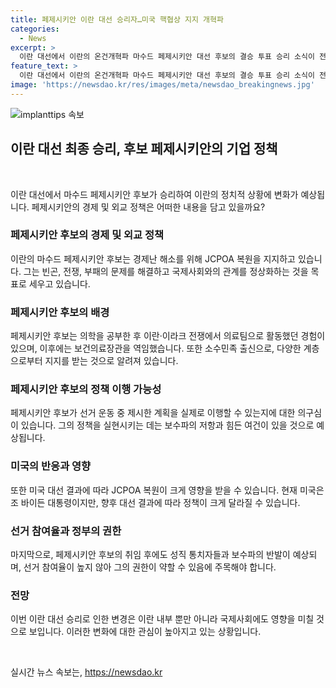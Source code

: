 ```yaml
---
title: 페제시키안 이란 대선 승리자…미국 핵협상 지지 개혁파
categories:
  - News
excerpt: >
  이란 대선에서 이란의 온건개혁파 마수드 페제시키안 대선 후보의 결승 투표 승리 소식이 전해졌다. 그는 미국과의 핵 협상을 지지하며 사회경제적 개혁을 약속했으나 보수 파벌의 반발이 우려된다. 소수민족 출신으로부터 지지를 받으며, JCPOA 복원을 통해 경제난 해소와 사회문제 개선을 약속했다. 하지만 그의 개혁 추진 가능성에는 미지수가 많이 존재하며, 미국 대선 결과에 따라 JCPOA 복원의 불확실성도 존재한다. (단어 수: 112)
feature_text: >
  이란 대선에서 이란의 온건개혁파 마수드 페제시키안 대선 후보의 결승 투표 승리 소식이 전해졌다. 그는 미국과의 핵 협상을 지지하며 사회경제적 개혁을 약속했으나 보수 파벌의 반발이 우려된다. 소수민족 출신으로부터 지지를 받으며, JCPOA 복원을 통해 경제난 해소와 사회문제 개선을 약속했다. 하지만 그의 개혁 추진 가능성에는 미지수가 많이 존재하며, 미국 대선 결과에 따라 JCPOA 복원의 불확실성도 존재한다. (단어 수: 112)
image: 'https://newsdao.kr/res/images/meta/newsdao_breakingnews.jpg'
---
```


<p><img src="https://newsdao.kr/res/images/meta/newsdao_breakingnews.jpg" alt="implanttips 속보" /></p>

<h2 data-ke-size="size26">이란 대선 최종 승리, 후보 페제시키안의 기업 정책</h2>

<p data-ke-size="size16">&nbsp;</p>

<p>이란 대선에서 마수드 페제시키안 후보가 승리하여 이란의 정치적 상황에 변화가 예상됩니다. 페제시키안의 경제 및 외교 정책은 어떠한 내용을 담고 있을까요?</p>

<h3 data-ke-size="size24">페제시키안 후보의 경제 및 외교 정책</h3>

<p>이란의 마수드 페제시키안 후보는 경제난 해소를 위해 JCPOA 복원을 지지하고 있습니다. 그는 빈곤, 전쟁, 부패의 문제를 해결하고 국제사회와의 관계를 정상화하는 것을 목표로 세우고 있습니다.</p>

<h3 data-ke-size="size24">페제시키안 후보의 배경</h3>

<p>페제시키안 후보는 의학을 공부한 후 이란·이라크 전쟁에서 의료팀으로 활동했던 경험이 있으며, 이후에는 보건의료장관을 역임했습니다. 또한 소수민족 출신으로, 다양한 계층으로부터 지지를 받는 것으로 알려져 있습니다.</p>

<h3 data-ke-size="size24">페제시키안 후보의 정책 이행 가능성</h3>

<p>페제시키안 후보가 선거 운동 중 제시한 계획을 실제로 이행할 수 있는지에 대한 의구심이 있습니다. 그의 정책을 실현시키는 데는 보수파의 저항과 힘든 여건이 있을 것으로 예상됩니다.</p>

<h3 data-ke-size="size24">미국의 반응과 영향</h3>

<p>또한 미국 대선 결과에 따라 JCPOA 복원이 크게 영향을 받을 수 있습니다. 현재 미국은 조 바이든 대통령이지만, 향후 대선 결과에 따라 정책이 크게 달라질 수 있습니다.</p>

<h3 data-ke-size="size24">선거 참여율과 정부의 권한</h3>

<p>마지막으로, 페제시키안 후보의 취임 후에도 성직 통치자들과 보수파의 반발이 예상되며, 선거 참여율이 높지 않아 그의 권한이 약할 수 있음에 주목해야 합니다.</p>

<h3 data-ke-size="size24">전망</h3>

<p>이번 이란 대선 승리로 인한 변경은 이란 내부 뿐만 아니라 국제사회에도 영향을 미칠 것으로 보입니다. 이러한 변화에 대한 관심이 높아지고 있는 상황입니다.</p>

<p data-ke-size="size16">&nbsp;</p>
실시간 뉴스 속보는, <a href="https://newsdao.kr" rel="dofollow">https://newsdao.kr</a>


